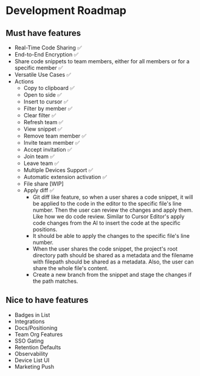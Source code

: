 # Development Roadmap

## Must have features

- Real-Time Code Sharing ✅
- End-to-End Encryption ✅
- Share code snippets to team members, either for all members or for a specific member ✅
- Versatile Use Cases ✅
- Actions
  - Copy to clipboard ✅
  - Open to side ✅
  - Insert to cursor ✅
  - Filter by member ✅
  - Clear filter ✅
  - Refresh team ✅
  - View snippet ✅
  - Remove team member ✅
  - Invite team member ✅
  - Accept invitation ✅
  - Join team ✅
  - Leave team ✅
  - Multiple Devices Support ✅
  - Automatic extension activation ✅
  - File share [WIP]
  - Apply diff ✅
    - Git diff like feature, so when a user shares a code snippet, it will be applied to the code in the editor to the specific file's line number. Then the user can review the changes and apply them. Like how we do code review. Similar to Cursor Editor's apply code changes from the AI to insert the code at the specific positions.
    - It should be able to apply the changes to the specific file's line number.
    - When the user shares the code snippet, the project's root directory path should be shared as a metadata and the filename with filepath should be shared as a metadata. Also, the user can share the whole file's content.
    - Create a new branch from the snippet and stage the changes if the path matches.

## Nice to have features

- Badges in List
- Integrations
- Docs/Positioning
- Team Org Features
- SSO Gating
- Retention Defaults
- Observability
- Device List UI
- Marketing Push
